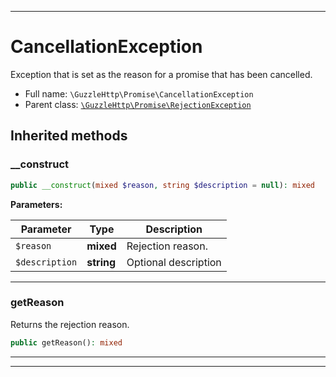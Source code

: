 ***

# CancellationException

Exception that is set as the reason for a promise that has been cancelled.



* Full name: `\GuzzleHttp\Promise\CancellationException`
* Parent class: [`\GuzzleHttp\Promise\RejectionException`](./RejectionException.md)






## Inherited methods


### __construct



```php
public __construct(mixed $reason, string $description = null): mixed
```








**Parameters:**

| Parameter | Type | Description |
|-----------|------|-------------|
| `$reason` | **mixed** | Rejection reason. |
| `$description` | **string** | Optional description |




***

### getReason

Returns the rejection reason.

```php
public getReason(): mixed
```











***


***

